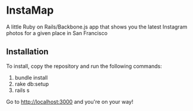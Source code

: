 InstaMap
========

A little Ruby on Rails/Backbone.js app that shows you the latest Instagram photos for a given place in San Francisco

## Installation
To install, copy the repository and run the following commands:

1. bundle install
2. rake db:setup
3. rails s

Go to <http://localhost:3000> and you're on your way!
